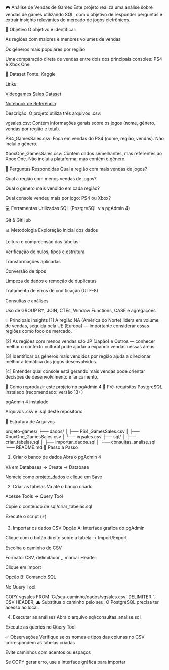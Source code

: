 🎮 Análise de Vendas de Games
Este projeto realiza uma análise sobre vendas de games utilizando SQL, com o objetivo de responder perguntas e extrair insights relevantes do mercado de jogos eletrônicos.

🔎 Objetivo
O objetivo é identificar:

As regiões com maiores e menores volumes de vendas

Os gêneros mais populares por região

Uma comparação direta de vendas entre dois dos principais consoles: PS4 e Xbox One

📁 Dataset
Fonte: Kaggle

Links:

[Videogames Sales Dataset](https://www.kaggle.com/datasets/sidtwr/videogames-sales-dataset/data)

[Notebook de Referência](https://www.kaggle.com/code/snanilim/video-games-sales-analysis-and-visualization/notebook)

Descrição:
O projeto utiliza três arquivos .csv:

vgsales.csv: Contém informações gerais sobre os jogos (nome, gênero, vendas por região e total).

PS4_GamesSales.csv: Foca em vendas do PS4 (nome, região, vendas). Não inclui o gênero.

XboxOne_GamesSales.csv: Contém dados semelhantes, mas referentes ao Xbox One. Não inclui a plataforma, mas contém o gênero.

📝 Perguntas Respondidas
Qual a região com mais vendas de jogos?

Qual a região com menos vendas de jogos?

Qual o gênero mais vendido em cada região?

Qual console vendeu mais por jogo: PS4 ou Xbox?

💻 Ferramentas Utilizadas
SQL (PostgreSQL via pgAdmin 4)

Git & GitHub

📊 Metodologia
Exploração inicial dos dados

Leitura e compreensão das tabelas

Verificação de nulos, tipos e estrutura

Transformações aplicadas

Conversão de tipos

Limpeza de dados e remoção de duplicatas

Tratamento de erros de codificação (UTF-8)

Consultas e análises

Uso de GROUP BY, JOIN, CTEs, Window Functions, CASE e agregações

💡 Principais Insights
[1] A região NA (América do Norte) lidera em volume de vendas, seguida pela UE (Europa) — importante considerar essas regiões como foco de mercado.

[2] As regiões com menos vendas são JP (Japão) e Outros — conhecer melhor o contexto cultural pode ajudar a expandir vendas nessas áreas.

[3] Identificar os gêneros mais vendidos por região ajuda a direcionar melhor a temática dos jogos desenvolvidos.

[4] Entender qual console está gerando mais vendas pode orientar decisões de desenvolvimento e lançamento.

🚀 Como reproduzir este projeto no pgAdmin 4
🧱 Pré-requisitos
PostgreSQL instalado (recomendado: versão 13+)

pgAdmin 4 instalado

Arquivos .csv e .sql deste repositório

📁 Estrutura de Arquivos

projeto-games/
├── dados/
│   ├── PS4_GamesSales.csv
│   ├── XboxOne_GamesSales.csv
│   └── vgsales.csv
├── sql/
│   ├── criar_tabelas.sql
│   ├── importar_dados.sql
│   └── consultas_analise.sql
└── README.md
🧭 Passo a Passo
1. Criar o banco de dados
Abra o pgAdmin 4

Vá em Databases → Create → Database

Nomeie como projeto_dados e clique em Save

2. Criar as tabelas
Vá até o banco criado

Acesse Tools → Query Tool

Copie o conteúdo de sql/criar_tabelas.sql

Execute o script (⚡)

3. Importar os dados CSV
Opção A: Interface gráfica do pgAdmin

Clique com o botão direito sobre a tabela → Import/Export

Escolha o caminho do CSV

Formato: CSV, delimitador ,, marcar Header

Clique em Import

Opção B: Comando SQL

No Query Tool:

COPY vgsales FROM 'C:/seu-caminho/dados/vgsales.csv' DELIMITER ',' CSV HEADER;
⚠️ Substitua o caminho pelo seu. O PostgreSQL precisa ter acesso ao local.

4. Executar as análises
Abra o arquivo sql/consultas_analise.sql

Execute as queries no Query Tool

✅ Observações
Verifique se os nomes e tipos das colunas no CSV correspondem às tabelas criadas

Evite caminhos com acentos ou espaços

Se COPY gerar erro, use a interface gráfica para importar
